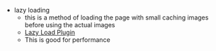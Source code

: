 * lazy loading
  * this is a method of loading the page with small caching images before using the actual images
  * [Lazy Load Plugin](http://jquery.eisbehr.de/lazy/example_basic-usage)
  * This is good for performance
